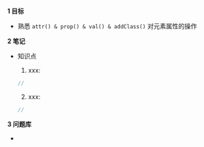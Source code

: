 **1 目标**
* 熟悉 `attr() & prop() & val() & addClass()` 对元素属性的操作

**2 笔记**
* 知识点
  1. xxx:
    ```js
    //
    ```  

  2. xxx:
    ```js
    //
    ``` 


**3 问题库**
* <mark></mark>  

